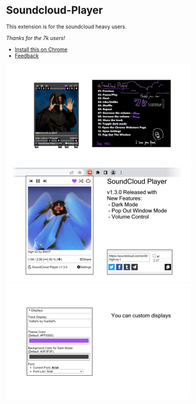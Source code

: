 # Soundcloud-Player
This extension is for the soundcloud heavy users.

*Thanks for the 7k users!*

- [Install this on Chrome](https://chrome.google.com/webstore/detail/soundcloud-player/oackhlcggjandamnkggpfhfjbnecefej)
- [Feedback](https://forms.gle/Cz6z8AgGYkHuSiQSA)

![image1](https://github.com/S4WA/soundcloud-player/blob/master/img/scplayer.png?raw=true)
![image2](https://github.com/S4WA/soundcloud-player/blob/master/img/scpl.png?raw=true)
![image3](https://github.com/S4WA/soundcloud-player/blob/master/img/24t.png?raw=true)
